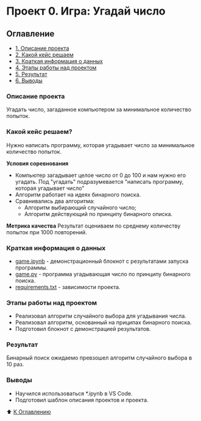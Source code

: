 # Проект 0. Игра: Угадай число

## Оглавление
* [1. Описание проекта](#описание-проекта)
* [2. Какой кейс решаем](#какой-кейс-решаем)
* [3. Краткая информация о данных](#краткая-информация-о-данных)
* [4. Этапы работы над проектом](#этапы-работы-над-проектом)
* [5. Результат](#результат)
* [6. Выводы](#выводы)

### Описание проекта
Угадать число, загаданное компьютером за минимальное количество попыток.

### Какой кейс решаем?
Нужно написать программу, которая угадывает число за минимальное количество попыток.

**Условия соревнования**
- Компьютер загадывает целое число от 0 до 100 и нам нужно его угадать. Под "угадать" подразумевается "написать программу, которая угадывает число"
- Алгоритм работает на идеях бинарного поиска.
- Сравнивались два алгоритма:
    - Алгоритм выбирающий случайного число;
    - Алгоритм действующий по принципу бинарного описка.

**Метрика качества**
Результат оцениваем по среднему количеству попыток при 1000 повторений.

### Краткая информация о данных
- [game.ipynb](game.ipynb) - демонстрационный блокнот с результатами запуска программы.
- [game.py](game.py) - программа угадывающая число по принципу бинарного поиска. 
- [requirements.txt](requirements.txt) - зависимости проекта.

### Этапы работы над проектом
* Реализовал алгоритм случайного выбора для угадывания числа.
* Реализовал алгоритм, основанный на приципах бинарного поиска.
* Подготовил блокнот с демонстрацией результатов.

### Результат
Бинарный поиск ожидаемо превзошел алгоритм случайного выбора в 10 раз.

### Выводы
- Научился использоваться *.ipynb в VS Code.
- Подготовил шаблон описания проектов и проекта.

:arrow_up: [К Оглавлению](#оглавление)
